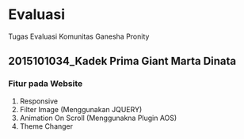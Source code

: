 # Evaluasi

Tugas Evaluasi Komunitas Ganesha Pronity

## 2015101034_Kadek Prima Giant Marta Dinata

### Fitur pada Website

1. Responsive
2. Filter Image (Menggunakan JQUERY)
3. Animation On Scroll (Menggunakna Plugin AOS)
4. Theme Changer
